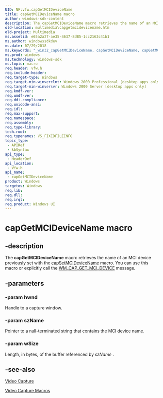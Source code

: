 ```yaml
---
UID: NF:vfw.capGetMCIDeviceName
title: capGetMCIDeviceName macro
author: windows-sdk-content
description: The capGetMCIDeviceName macro retrieves the name of an MCI device previously set with the capSetMCIDeviceName macro. You can use this macro or explicitly call the WM_CAP_GET_MCI_DEVICE message.
old-location: multimedia\capgetmcidevicename.htm
old-project: Multimedia
ms.assetid: e65a2a27-ae35-4637-8d85-1cc2162c41b1
ms.author: windowssdkdev
ms.date: 07/29/2018
ms.keywords: "_win32_capGetMCIDeviceName, capGetMCIDeviceName, capGetMCIDeviceName macro [Windows Multimedia], multimedia.capgetmcidevicename, vfw/capGetMCIDeviceName"
ms.prod: windows
ms.technology: windows-sdk
ms.topic: macro
req.header: vfw.h
req.include-header: 
req.target-type: Windows
req.target-min-winverclnt: Windows 2000 Professional [desktop apps only]
req.target-min-winversvr: Windows 2000 Server [desktop apps only]
req.kmdf-ver: 
req.umdf-ver: 
req.ddi-compliance: 
req.unicode-ansi: 
req.idl: 
req.max-support: 
req.namespace: 
req.assembly: 
req.type-library: 
tech.root: 
req.typenames: VS_FIXEDFILEINFO
topic_type:
 - APIRef
 - kbSyntax
api_type:
 - HeaderDef
api_location:
 - Vfw.h
api_name:
 - capGetMCIDeviceName
product: Windows
targetos: Windows
req.lib: 
req.dll: 
req.irql: 
req.product: Windows UI
---
```


# capGetMCIDeviceName macro


## -description



The <b>capGetMCIDeviceName</b> macro retrieves the name of an MCI device previously set with the <a href="https://msdn.microsoft.com/2dabc360-7f69-4dbb-9826-0657eec265ff">capSetMCIDeviceName</a> macro. You can use this macro or explicitly call the <a href="https://msdn.microsoft.com/c5d7d955-ab6a-4959-b79e-9ff35a282ba2">WM_CAP_GET_MCI_DEVICE</a> message.




## -parameters




### -param hwnd

Handle to a capture window. 


### -param szName

Pointer to a null-terminated string that contains the MCI device name. 


### -param wSize

Length, in bytes, of the buffer referenced by <i>szName</i> . 


## -see-also




<a href="https://msdn.microsoft.com/c93ecc51-e2c5-4b69-8625-c8385d53fab2">Video Capture</a>



<a href="https://msdn.microsoft.com/21061f06-d58b-4800-a9f5-9821494fabd6">Video Capture Macros</a>
 

 


